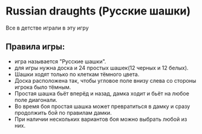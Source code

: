 # Russian draughts (Русские шашки)

Все в детстве играли в эту игру

## Правила игры:

- игра называется "Русские шашки".
- для игры нужна доска и 24 простых шашек(12 черных и 12 белых).
- Шашки ходят только по клеткам тёмного цвета.
- Доска расположена так, чтобы угловое поле внизу слева со стороны игрока было тёмным.
- Простая шашка бьёт вперёд и назад, дамка ходит и бьёт на любое поле диагонали.
- Во время боя простая шашка может превратиться в дамку и сразу продолжить бой по правилам дамки.
- При наличии нескольких вариантов боя можно выбрать любой из них.